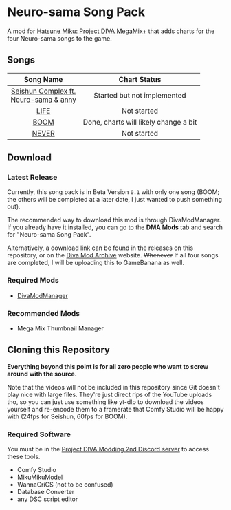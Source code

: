 # Neuro-sama Song Pack
A mod for [Hatsune Miku: Project DIVA MegaMix+](https://store.steampowered.com/app/1761390/Hatsune_Miku_Project_DIVA_Mega_Mix/) that adds charts for the four Neuro-sama songs to the game.

## Songs
| Song Name | Chart Status |
|:-:|:-:|
| [Seishun Complex ft.<br/>Neuro-sama & anny](https://www.youtube.com/watch?v=nGmwH2ZYlP4) | Started but not implemented |
| [LIFE](https://www.youtube.com/watch?v=MDc1mjrIsPM) | Not started |
| [BOOM](https://www.youtube.com/watch?v=8Nt9YPnYyjs) | Done, charts will likely change a bit |
| [NEVER](https://www.youtube.com/watch?v=CKCgoEGiUEg) | Not started

## Download
### Latest Release
Currently, this song pack is in Beta Version `0.1` with only one song (BOOM; the others will be completed at a later date, I just wanted to push something out).

The recommended way to download this mod is through DivaModManager. If you already have it installed, you can go to the **DMA Mods** tab and search for "Neuro-sama Song Pack".

Alternatively, a download link can be found in the releases on this repository, or on the [Diva Mod Archive](https://divamodarchive.com/post/293) website. ~~Whenever~~ If all four songs are completed, I will be uploading this to GameBanana as well.

### Required Mods
- [DivaModManager](https://gamebanana.com/tools/19485)

### Recommended Mods
- Mega Mix Thumbnail Manager

## Cloning this Repository
**Everything beyond this point is for all zero people who want to screw around with the source.**

Note that the videos will not be included in this repository since Git doesn't play nice with large files. They're just direct rips of the YouTube uploads tho, so you can just use something like []() yt-dlp to download the videos yourself and re-encode them to a framerate that Comfy Studio will be happy with (24fps for Seishun, 60fps for BOOM).

### Required Software
You must be in the [Project DIVA Modding 2nd Discord server](https://discord.gg/cvBVGDZ) to access these tools.

- Comfy Studio
- MikuMikuModel
- WannaCriCS (not to be confused)
- Database Converter
- any DSC script editor
